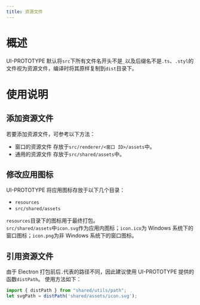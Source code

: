 ```yaml
---
title: 资源文件
---
```


# 概述
UI-PROTOTYPE 默认将`src`下所有文件名开头不是`_`以及后缀名不是`.ts`、`.styl`的文件视为资源文件，编译时将其原样复制到`dist`目录下。

# 使用说明
## 添加资源文件
若要添加资源文件，可参考以下方法：

- 窗口的资源文件
  存放于`src/renderer/<窗口 ID>/assets`中。
- 通用的资源文件
  存放于`src/shared/assets`中。

## 修改应用图标
UI-PROTOTYPE 将应用图标存放于以下几个目录：

- `resources`
- `src/shared/assets`

`resources`目录下的图标用于最终打包。  
`src/shared/assets`中`icon.svg`作为应用内图标；`icon.ico`为 Windows 系统下的窗口图标；`icon.png`为非 Windows 系统下的窗口图标。

## 引用资源文件
由于 Electron 打包前后`.`代表的路径不同，因此建议使用 UI-PROTOTYPE 提供的函数`distPath`。
使用方法如下：
```typescript
import { distPath } from "shared/utils/path";
let svgPath = distPath('shared/assets/icon.svg');
```
